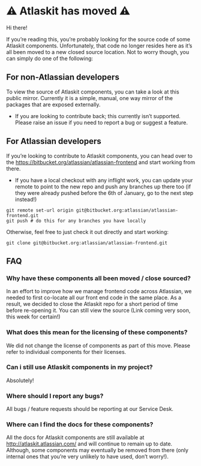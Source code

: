 # ⚠️ Atlaskit has moved ⚠️

Hi there!

If you’re reading this, you’re probably looking for the source code of some Atlaskit components. Unfortunately, that code no longer resides here as it’s all been moved to a new closed source location. Not to worry though, you can simply do one of the following:

## For non-Atlassian developers

To view the source of Atlaskit components, you can take a look at this public mirror. Currently it is a simple, manual, one way mirror of the packages that are exposed externally.

- If you are looking to contribute back; this currently isn’t supported. Please raise an issue if you need to report a bug or suggest a feature.

## For Atlassian developers

If you’re looking to contribute to Atlaskit components, you can head over to the https://bitbucket.org/atlassian/atlassian-frontend and start working from there.

- If you have a local checkout with any inflight work, you can update your remote to point to the new repo and push any branches up there too (if they were already pushed before the 6th of January, go to the next step instead!)

```
git remote set-url origin git@bitbucket.org:atlassian/atlassian-frontend.git
git push # do this for any branches you have locally
```

Otherwise, feel free to just check it out directly and start working:

```
git clone git@bitbucket.org:atlassian/atlassian-frontend.git
```

## FAQ

### Why have these components all been moved / close sourced?

In an effort to improve how we manage frontend code across Atlassian, we needed to first co-locate all our front end code in the same place. As a result, we decided to close the Atlaskit repo for a short period of time before re-opening it. You can still view the source (Link coming very soon, this week for certain!)

### What does this mean for the licensing of these components?

We did not change the license of components as part of this move. Please refer to individual components for their licenses.

### Can i still use Atlaskit components in my project?

Absolutely!

### Where should I report any bugs?

All bugs / feature requests should be reporting at our Service Desk.

### Where can I find the docs for these components?

All the docs for Atlaskit components are still available at http://atlaskit.atlassian.com/ and will continue to remain up to date. Although, some components may eventually be removed from there (only internal ones that you’re very unlikely to have used, don’t worry!).

